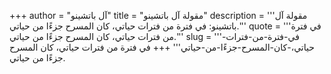 +++
author = "آل باتشينو"
title = "مقولة آل باتشينو"
description = '''مقولة آل باتشينو: في فترة من فترات حياتي، كان المسرح جزءًا من حياتي.'''
quote = '''في فترة من فترات حياتي، كان المسرح جزءًا من حياتي.'''
slug = '''في-فترة-من-فترات-حياتي،-كان-المسرح-جزءًا-من-حياتي'''
+++
في فترة من فترات حياتي، كان المسرح جزءًا من حياتي.
